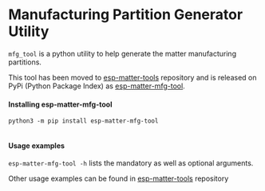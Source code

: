 # Manufacturing Partition Generator Utility

`mfg_tool` is a python utility to help generate the matter manufacturing partitions.

This tool has been moved to [esp-matter-tools](https://github.com/espressif/esp-matter-tools)
repository and is released on PyPi (Python Package Index) as
[esp-matter-mfg-tool](https://github.com/espressif/esp-matter-tools).

#### Installing esp-matter-mfg-tool
```
python3 -m pip install esp-matter-mfg-tool


```
#### Usage examples
`esp-matter-mfg-tool -h` lists the mandatory as well as optional arguments.

Other usage examples can be found in
[esp-matter-tools](https://github.com/espressif/esp-matter-tools/tree/main/mfg_tool#usage-examples)
repository
